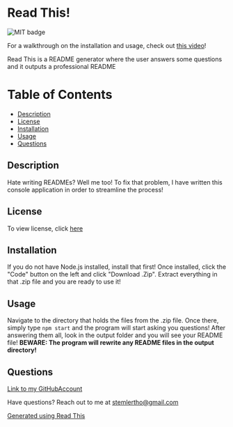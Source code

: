 # Read This!
![MIT badge](https://img.shields.io/badge/license-MIT-green)

For a walkthrough on the installation and usage, check out [this video](https://www.youtube.com/watch?v=eSAXUwjTt9c)!

Read This is a README generator where the user answers some questions and it outputs a professional README

# Table of Contents
- [Description](#Description)
- [License](#License)
- [Installation](#Installation)
- [Usage](#Usage)
- [Questions](#Questions)

## Description
Hate writing READMEs? Well me too! To fix that problem, I have written this console application in order to streamline the process!

## License
To view license, click [here](LICENSE)

## Installation
If you do not have Node.js installed, install that first! Once installed, click the "Code" button on the left and click "Download .Zip". Extract everything in that .zip file and you are ready to use it!

## Usage
Navigate to the directory that holds the files from the .zip file. Once there, simply type `npm start` and the program will start asking you questions! After answering them all, look in the output folder and you will see your README file! 
**BEWARE: The program will rewrite any README files in the output directory!**

## Questions
[Link to my GitHubAccount](https://github.com/occultparrot)

Have questions? Reach out to me at stemlertho@gmail.com

[Generated using Read This](https://github.com/OccultParrot/read-this)
